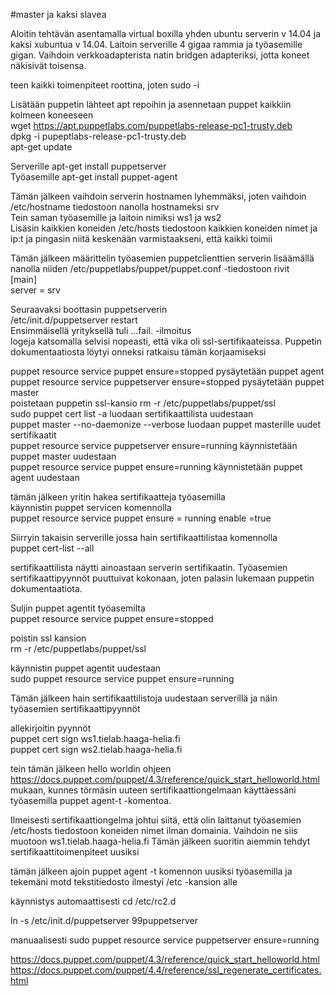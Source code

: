 #master ja kaksi slavea  

Aloitin tehtävän asentamalla virtual boxilla yhden ubuntu serverin v 14.04 ja kaksi xubuntua v 14.04.  Laitoin serverille 4 gigaa rammia ja työasemille gigan. Vaihdoin verkkoadapterista natin bridgen adapteriksi, jotta koneet näkisivät toisensa.  

teen kaikki toimenpiteet roottina, joten
sudo -i  

Lisätään puppetin lähteet apt repoihin ja asennetaan puppet kaikkiin kolmeen koneeseen  
wget https://apt.puppetlabs.com/puppetlabs-release-pc1-trusty.deb  
dpkg -i pupeptlabs-release-pc1-trusty.deb  
apt-get update  

Serverille apt-get install puppetserver  
Työasemille apt-get install puppet-agent  
  
Tämän jälkeen vaihdoin serverin hostnamen lyhemmäksi, joten vaihdoin /etc/hostname tiedostoon nanolla hostnameksi srv  
Tein saman työasemille ja laitoin nimiksi ws1 ja ws2  
Lisäsin kaikkien koneiden /etc/hosts tiedostoon kaikkien koneiden nimet ja ip:t ja pingasin niitä keskenään varmistaakseni, että kaikki toimii  

Tämän jälkeen määrittelin työasemien puppetclienttien serverin lisäämällä nanolla niiden /etc/puppetlabs/puppet/puppet.conf -tiedostoon rivit    
[main]    
server = srv    

Seuraavaksi boottasin puppetserverin  
/etc/init.d/puppetserver restart  
Ensimmäisellä yrityksellä tuli ...fail. -ilmoitus  
logeja katsomalla selvisi nopeasti, että vika oli ssl-sertifikaateissa. Puppetin dokumentaatiosta löytyi onneksi ratkaisu tämän korjaamiseksi  

puppet resource service puppet ensure=stopped pysäytetään puppet agent  
puppet resource service puppetserver ensure=stopped pysäytetään puppet master  
poistetaan puppetin ssl-kansio rm -r /etc/puppetlabs/puppet/ssl  
sudo puppet cert list -a luodaan sertifikaattilista uudestaan  
puppet master --no-daemonize --verbose luodaan puppet masterille uudet sertifikaatit  
puppet resource service puppetserver ensure=running käynnistetään puppet master uudestaan  
puppet resource service puppet ensure=running käynnistetään puppet agent uudestaan  

tämän jälkeen yritin hakea sertifikaatteja työasemilla  
käynnistin puppet servicen komennolla  
puppet resource service puppet ensure = running enable =true  

Siirryin takaisin serverille jossa hain sertifikaattilistaa komennolla  
puppet cert-list --all  

sertifikaattilista näytti ainoastaan serverin sertifikaatin. Työasemien sertifikaattipyynnöt puuttuivat kokonaan, joten palasin lukemaan puppetin dokumentaatiota.  

Suljin puppet agentit työasemilta  
puppet resource service puppet ensure=stopped  

poistin ssl kansion   
rm -r /etc/puppetlabs/puppet/ssl  

käynnistin puppet agentit uudestaan  
sudo puppet resource service puppet ensure=running  

Tämän jälkeen hain sertifikaattilistoja uudestaan serverillä ja näin työasemien sertifikaattipyynnöt  

allekirjoitin pyynnöt  
puppet cert sign ws1.tielab.haaga-helia.fi  
puppet cert sign ws2.tielab.haaga-helia.fi  

tein tämän jälkeen hello worldin ohjeen https://docs.puppet.com/puppet/4.3/reference/quick_start_helloworld.html mukaan, kunnes törmäsin uuteen sertifikaattiongelmaan käyttäessäni työasemilla puppet agent-t -komentoa.  

Ilmeisesti sertifikaattiongelma johtui siitä, että olin laittanut työasemien /etc/hosts tiedostoon koneiden nimet ilman   domainia. Vaihdoin ne siis muotoon ws1.tielab.haaga-helia.fi Tämän jälkeen suoritin aiemmin tehdyt sertifikaattitoimenpiteet uusiksi  

tämän jälkeen ajoin puppet agent -t komennon uusiksi työasemilla ja tekemäni motd tekstitiedosto ilmestyi /etc -kansion alle  





käynnistys automaattisesti cd /etc/rc2.d  
  
ln -s /etc/init.d/puppetserver 99puppetserver

manuaalisesti sudo puppet resource service puppetserver ensure=running

https://docs.puppet.com/puppet/4.3/reference/quick_start_helloworld.html
https://docs.puppet.com/puppet/4.4/reference/ssl_regenerate_certificates.html


